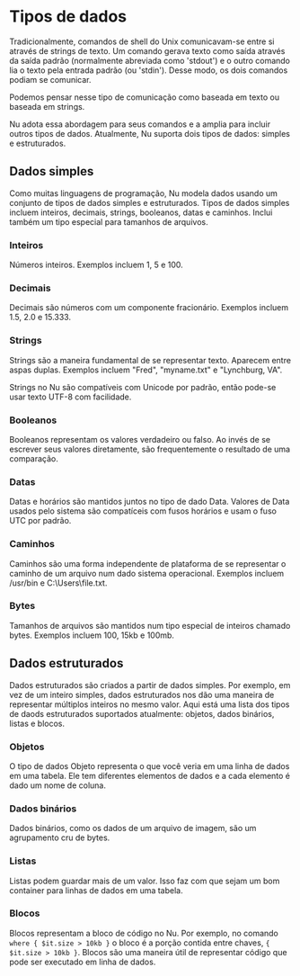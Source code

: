# Tipos de dados

Tradicionalmente, comandos de shell do Unix comunicavam-se entre si através de strings de texto. Um comando gerava texto como saída através da saída padrão (normalmente abreviada como 'stdout') e o outro comando lia o texto pela entrada padrão (ou 'stdin'). Desse modo, os dois comandos podiam se comunicar.

Podemos pensar nesse tipo de comunicação como baseada em texto ou baseada em strings.

Nu adota essa abordagem para seus comandos e a amplia para incluir outros tipos de dados. Atualmente, Nu suporta dois tipos de dados: simples e estruturados.

## Dados simples

Como muitas linguagens de programação, Nu modela dados usando um conjunto de tipos de dados simples e estruturados. Tipos de dados simples incluem inteiros, decimais, strings, booleanos, datas e caminhos. Inclui também um tipo especial para tamanhos de arquivos.

### Inteiros

Números inteiros. Exemplos incluem 1, 5 e 100.

### Decimais

Decimais são números com um componente fracionário. Exemplos incluem 1.5, 2.0 e 15.333.

### Strings

Strings são a maneira fundamental de se representar texto. Aparecem entre aspas duplas. Exemplos incluem "Fred", "myname.txt" e "Lynchburg, VA".

Strings no Nu são compatíveis com Unicode por padrão, então pode-se usar texto UTF-8 com facilidade.

### Booleanos

Booleanos representam os valores verdadeiro ou falso. Ao invés de se escrever seus valores diretamente, são frequentemente o resultado de uma comparação.

### Datas

Datas e horários são mantidos juntos no tipo de dado Data. Valores de Data usados pelo sistema são compatíceis com fusos horários e usam o fuso UTC por padrão.

### Caminhos

Caminhos são uma forma independente de plataforma de se representar o caminho de um arquivo num dado sistema operacional. Exemplos incluem /usr/bin e C:\Users\file.txt.

### Bytes

Tamanhos de arquivos são mantidos num tipo especial de inteiros chamado bytes. Exemplos incluem 100, 15kb e 100mb.

## Dados estruturados

Dados estruturados são criados a partir de dados simples. Por exemplo, em vez de um inteiro simples, dados estruturados nos dão uma maneira de representar múltiplos inteiros no mesmo valor. Aqui está uma lista dos tipos de daods estruturados suportados atualmente: objetos, dados binários, listas e blocos.

### Objetos

O tipo de dados Objeto representa o que você veria em uma linha de dados em uma tabela. Ele tem diferentes elementos de dados e a cada elemento é dado um nome de coluna.

### Dados binários

Dados binários, como os dados de um arquivo de imagem, são um agrupamento cru de bytes.

### Listas

Listas podem guardar mais de um valor. Isso faz com que sejam um bom container para linhas de dados em uma tabela.

### Blocos

Blocos representam a bloco de código no Nu. Por exemplo, no comando `where { $it.size > 10kb }` o bloco é a porção contida entre chaves, `{ $it.size > 10kb }`. Blocos são uma maneira útil de representar código que pode ser executado em linha de dados.
